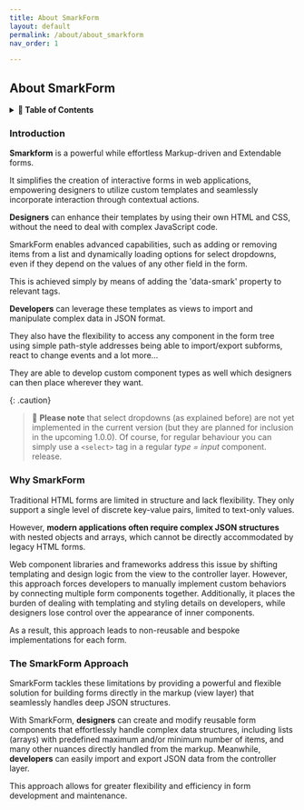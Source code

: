 ```yaml
---
title: About SmarkForm
layout: default
permalink: /about/about_smarkform
nav_order: 1

---
```


## About SmarkForm

<details>
<summary>
<strong>📖 Table of Contents</strong>
</summary>

  {{ "
<!-- vim-markdown-toc GitLab -->

* [Introduction](#introduction)
* [Why SmarkForm](#why-smarkform)
* [The SmarkForm Approach](#the-smarkform-approach)

<!-- vim-markdown-toc -->
       " | markdownify }}

</details>


### Introduction

<b>Smarkform</b> is a powerful while effortless Markup-driven and Extendable forms.
   
It simplifies the creation of interactive forms in web applications, empowering designers to utilize custom templates and seamlessly incorporate interaction through contextual actions.

**Designers** can enhance their templates by using their own HTML and CSS, without
the need to deal with complex JavaScript code.

SmarkForm enables advanced
capabilities, such as adding or removing items from a list and dynamically loading options for select dropdowns, even if they depend on the values of any
other field in the form.

This is achieved simply by means of adding the 'data-smark'
property to relevant tags.

**Developers** can leverage these templates as views to import and manipulate complex data in JSON format.

They also have the flexibility to access any component in the form tree using simple path-style addresses being able to import/export subforms, react to change events and a lot more…

They are able to develop custom component types as well which designers can then place wherever they want.

{: .caution}
> 🚧 **Please note** that select dropdowns (as explained before) are not yet implemented in the
> current version (but they are planned for inclusion in the upcoming 1.0.0). Of course, for regular behaviour you can simply use a `<select>` tag in a regular *type = input* component.
> release.


### Why SmarkForm

Traditional HTML forms are limited in structure and lack flexibility. They only
support a single level of discrete key-value pairs, limited to text-only
values.

However, **modern applications often require complex JSON structures** with
nested objects and arrays, which cannot be directly accommodated by legacy
HTML forms.

Web component libraries and frameworks address this issue by shifting
templating and design logic from the view to the controller layer. However,
this approach forces developers to manually implement custom behaviors by
connecting multiple form components together. Additionally, it places the
burden of dealing with templating and styling details on developers, while
designers lose control over the appearance of inner components.

As a result, this approach leads to non-reusable and bespoke implementations
for each form.


### The SmarkForm Approach

SmarkForm tackles these limitations by providing a powerful and flexible
solution for building forms directly in the markup (view layer) that seamlessly
handles deep JSON structures.

With SmarkForm, **designers** can create and modify reusable form components
that effortlessly handle complex data structures, including lists (arrays) with
predefined maximum and/or minimum number of items, and many other nuances
directly handled from the markup. Meanwhile, **developers** can easily import
and export JSON data from the controller layer.

This approach allows for greater flexibility and efficiency in form development
and maintenance.


